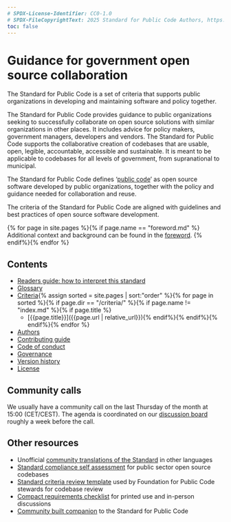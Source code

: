 ```yaml
---
# SPDX-License-Identifier: CC0-1.0
# SPDX-FileCopyrightText: 2025 Standard for Public Code Authors, https://www.standardforpubliccode.org/AUTHORS; 2019-2024 The Foundation for Public Code <info@publiccode.net>, https://www.standardforpubliccode.org/AUTHORS
toc: false
---
```

# Guidance for government open source collaboration

The Standard for Public Code is a set of criteria that supports public organizations in developing and maintaining software and policy together.

The Standard for Public Code provides guidance to public organizations seeking to successfully collaborate on open source solutions with similar organizations in other places.
It includes advice for policy makers, government managers, developers and vendors.
The Standard for Public Code supports the collaborative creation of codebases that are usable, open, legible, accountable, accessible and sustainable.
It is meant to be applicable to codebases for all levels of government, from supranational to municipal.

The Standard for Public Code defines ‘[public code](glossary.md#public-code)’ as open source software developed by public organizations, together with the policy and guidance needed for collaboration and reuse.

The criteria of the Standard for Public Code are aligned with guidelines and best practices of open source software development.

{% for page in site.pages %}{% if page.name == "foreword.md" %}
Additional context and background can be found in the [foreword](foreword.md).
{% endif%}{% endfor %}

## Contents

* [Readers guide: how to interpret this standard](readers-guide.md)
* [Glossary](glossary.md)
* [Criteria](criteria/){% assign sorted = site.pages |  sort:"order" %}{% for page in sorted %}{% if page.dir == "/criteria/" %}{% if page.name != "index.md" %}{% if page.title %}
  * [{{page.title}}]({{page.url | relative_url}}){% endif%}{% endif%}{% endif%}{% endfor %}
* [Authors](AUTHORS.md)
* [Contributing guide](CONTRIBUTING.md)
* [Code of conduct](CODE_OF_CONDUCT.md)
* [Governance](GOVERNANCE.md)
* [Version history](RELEASE_NOTES.md)
* [License](license.html)

## Community calls

We usually have a community call on the last Thursday of the month at 15:00 (CET/CEST).
The agenda is coordinated on our [discussion board](https://github.com/standard-for-public-code/standard-for-public-code/discussions/categories/community-calls) roughly a week before the call.

## Other resources

* Unofficial [community translations of the Standard](https://translations.standardforpubliccode.org/) in other languages
* [Standard compliance self assessment](https://publiccodenet.github.io/assessment-eligibility/) for public sector open source codebases
* [Standard criteria review template](/docs/review-template.html) used by Foundation for Public Code stewards for codebase review
* [Compact requirements checklist](https://github.com/standard-for-public-code/standard-for-public-code/releases/download/0.8.1/standard-checklist-0.8.1.pdf) for printed use and in-person discussions
* [Community built companion](https://standard-for-public-code.github.io/community-implementation-guide-standard/) to the Standard for Public Code
